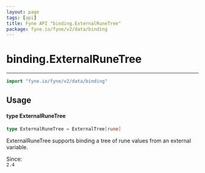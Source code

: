 ```yaml
---
layout: page
tags: [api]
title: Fyne API "binding.ExternalRuneTree"
package: fyne.io/fyne/v2/data/binding
---
```


# binding.ExternalRuneTree
---
```go
import "fyne.io/fyne/v2/data/binding"
```

## Usage

#### type ExternalRuneTree

```go
type ExternalRuneTree = ExternalTree[rune]
```

ExternalRuneTree supports binding a tree of rune values from an external variable.


<div class="since">Since: <code>
2.4</code></div>
